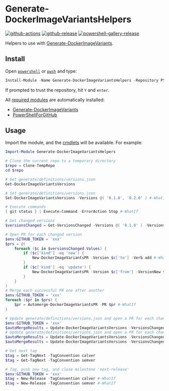 # Generate-DockerImageVariantsHelpers

[![github-actions](https://github.com/theohbrothers/Generate-DockerImageVariantsHelpers/workflows/ci-master-pr/badge.svg)](https://github.com/theohbrothers/Generate-DockerImageVariantsHelpers/actions)
[![github-release](https://img.shields.io/github/v/release/theohbrothers/Generate-DockerImageVariantsHelpers?style=flat-square)](https://github.com/theohbrothers/Generate-DockerImageVariantsHelpers/releases/)
[![powershell-gallery-release](https://img.shields.io/powershellgallery/v/Generate-DockerImageVariantsHelpers?logo=powershell&logoColor=white&label=PSGallery&labelColor=&style=flat-square)](https://www.powershellgallery.com/packages/Generate-DockerImageVariantsHelpers/)

Helpers to use with [Generate-DockerImageVariants](https://github.com/theohbrothers/Generate-DockerImageVariants).

## Install

Open [`powershell`](https://docs.microsoft.com/en-us/powershell/scripting/windows-powershell/install/installing-windows-powershell?view=powershell-5.1) or [`pwsh`](https://github.com/powershell/powershell#-powershell) and type:

```powershell
Install-Module -Name Generate-DockerImageVariantsHelpers -Repository PSGallery -Scope CurrentUser -Verbose
```

If prompted to trust the repository, hit `Y` and `enter`.

All [required modules](src/Generate-DockerImageVariantsHelpers/Generate-DockerImageVariantsHelpers.psd1) are automatically installed:

- [Generate-DockerImageVariants](https://www.powershellgallery.com/packages/Generate-DockerImageVariants/)
- [PowerShellForGitHub](https://www.powershellgallery.com/packages/PowerShellForGitHub)

## Usage

Import the module, and the [cmdlets](src/Generate-DockerImageVariantsHelpers/public) will be available. For example:

```powershell
Import-Module Generate-DockerImageVariantsHelpers

# Clone the current repo to a temporary directory
$repo = Clone-TempRepo
cd $repo

# Get generate/definitions/versions.json
Get-DockerImageVariantsVersions

# Set generate/definitions/versions.json
Set-DockerImageVariantsVersions -Versions @( '0.1.0', '0.2.0' ) #-WhatIf

# Execute commands
{ git status } | Execute-Command -ErrorAction Stop #-WhatIf

# Get changed versions
$versionsChanged = Get-VersionsChanged -Versions @( '0.1.0' ) -VersionsNew @( '0.1.1', '0.2.0' ) -AsObject

# Open PR for each changed version
$env:GITHUB_TOKEN = 'xxx'
$prs = @(
    foreach ($c in $versionsChanged.Values) {
        if ($c['kind'] -eq 'new') {
            New-DockerImageVariantsPR -Version $c['to'] -Verb add #-WhatIf
        }
        if ($c['kind'] -eq 'update') {
            New-DockerImageVariantsPR -Version $c['from'] -VersionNew $c['to'] -Verb update #-WhatIf
        }
    }
)
# Merge each successful PR one after another
$env:GITHUB_TOKEN = 'xxx'
foreach ($pr in $prs) {
    $pr = Automerge-DockerImageVariantsPR -PR $pr #-WhatIf
}

# Update generate/definitions/versions.json and open a PR for each changed version, and merge successful PRs one after another (to prevent merge conflicts)
$env:GITHUB_TOKEN = 'xxx'
$autoMergeResults = Update-DockerImageVariantsVersions -VersionsChanged $versionsChanged -PR -AutoMergeQueue #-WhatIf
# Update generate/definitions/versions.json and open a PR for each changed version, and merge successful PRs one after another (to prevent merge conflicts), and finally create a tagged release and closing milestone
$autoMergeResults = Update-DockerImageVariantsVersions -VersionsChanged $versionsChanged -PR -AutoMergeQueue -AutoRelease -AutoReleaseTagConvention calver #-WhatIf
$autoMergeResults = Update-DockerImageVariantsVersions -VersionsChanged $versionsChanged -PR -AutoMergeQueue -AutoRelease -AutoReleaseTagConvention semver #-WhatIf

# Get next tag
$tag = Get-TagNext -TagConvention calver
$tag = Get-TagNext -TagConvention semver

# Tag, push new tag, and close milestone 'next-release'
$env:GITHUB_TOKEN = 'xxx'
$tag = New-Release -TagConvention calver #-WhatIf
$tag = New-Release -TagConvention semver #-WhatIf
```

